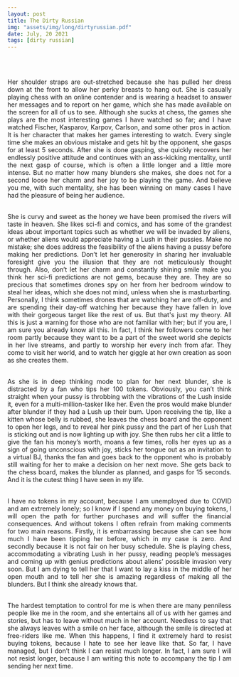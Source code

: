 ```yaml
---
layout: post
title: The Dirty Russian
img: "assets/img/long/dirtyrussian.pdf"
date: July, 20 2021
tags: [dirty russian]
---
```


<br><br>
<div align="justify">


Her shoulder straps are out-stretched because she has pulled her dress down at the front to allow her perky breasts to hang out. She is casually playing chess with an online contender and is wearing a headset to answer her messages and to report on her game, which she has made available on the screen for all of us to see. Although she sucks at chess, the games she plays are the most interesting games I have watched so far; and I have watched Fischer, Kasparov, Karpov, Carlson, and some other pros in action. It is her character that makes her games interesting to watch. Every single time she makes an obvious mistake and gets hit by the opponent, she gasps for at least 5 seconds. After she is done gasping, she quickly recovers her endlessly positive attitude and continues with an ass-kicking mentality, until the next gasp of course, which is often a little longer and a little more intense. But no matter how many blunders she makes, she does not for a second loose her charm and her joy to be playing the game. And believe you me, with such mentality, she has been winning on many cases I have had the pleasure of being her audience. <br><br>

She is curvy and sweet as the honey we have been promised the rivers will taste in heaven. She likes sci-fi and comics, and has some of the grandest ideas about important topics such as whether we will be invaded by aliens, or whether aliens would appreciate having a Lush in their pussies. Make no mistake; she does address the feasibility of the aliens having a pussy before making her predictions. Don’t let her generosity in sharing her invaluable foresight give you the illusion that they are not meticulously thought through. Also, don’t let her charm and constantly shining smile make you think her sci-fi predictions are not gems, because they are. They are so precious that sometimes drones spy on her from her bedroom window to steal her ideas, which she does not mind, unless when she is masturbarting. Personally, I think sometimes drones that are watching her are off-duty, and are spending their day-off watching her because they have fallen in love with their gorgeous target like the rest of us. But that's just my theory. All this is just a warning for those who are not familiar with her; but if you are, I am sure you already know all this. In fact, I think her followers come to her room partly because they want to be a part of the sweet world she depicts in her live streams, and partly to worship her every inch from afar. They come to visit her world, and to watch her giggle at her own creation as soon as she creates them. <br><br>

As she is in deep thinking mode to plan for her next blunder, she is distracted by a fan who tips her 100 tokens. Obviously, you can’t think straight when your pussy is throbbing with the vibrations of the Lush inside it, even for a multi-million-tasker like her. Even the pros would make blunder after blunder if they had a Lush up their bum. Upon receiving the tip, like a kitten whose belly is rubbed, she leaves the chess board and the opponent to open her legs, and to reveal her pink pussy and the part of her Lush that is sticking out and is now lighting up with joy. She then rubs her clit a little to give the fan his money’s worth, moans a few times, rolls her eyes up as a sign of going unconscious with joy, sticks her tongue out as an invitation to a virtual BJ, thanks the fan and goes back to the opponent who is probably still waiting for her to make a decision on her next move. She gets back to the chess board, makes the blunder as planned, and gasps for 15 seconds. And it is the cutest thing I have seen in my life. <br><br>

I have no tokens in my account, because I am unemployed due to COVID and am extremely lonely; so I know if I spend any money on buying tokens, I will open the path for further purchases and will suffer the financial consequences. And without tokens I often refrain from making comments for two main reasons. Firstly, it is embarrassing because she can see how much I have been tipping her before, which in my case is zero. And secondly because it is not fair on her busy schedule. She is playing chess, accommodating a vibrating Lush in her pussy, reading people’s messages and coming up with genius predictions about aliens’ possible invasion very soon. But I am dying to tell her that I want to lay a kiss in the middle of her open mouth and to tell her she is amazing regardless of making all the blunders. But I think she already knows that. <br><br>
  
The hardest temptation to control for me is when there are many penniless people like me in the room, and she entertains all of us with her games and stories, but has to leave without much in her account. Needless to say that she always leaves with a smile on her face, although the smile is directed at free-riders like me. When this happens, I find it extremely hard to resist buying tokens, because I hate to see her leave like that. So far, I have managed, but I don’t think I can resist much longer. In fact, I am sure I will not resist longer, because I am writing this note to accompany the tip I am sending her next time. <br><br>



</div>
<br><br>
<br><br>
<br><br>
<br><br>
<br><br>
<br><br>
